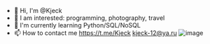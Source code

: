 - 👋 Hi, I'm @Kjeck
- 👀 I am interested: programming, photography, travel
- 🌱 I'm currently learning Python/SQL/NoSQL
- 📫 How to contact me https://t.me/Kjeck kjeck-12@ya.ru
![image](https://user-images.githubusercontent.com/60232582/160255128-a77fd6fb-de74-4d20-8ce3-26409375cf9c.png)

<!---
Kjeck/Kjeck is a ✨ special ✨ repository because its `README.md` (this file) appears on your GitHub profile.
You can click the Preview link to take a look at your changes.
--->
